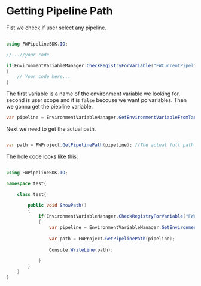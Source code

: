 # Getting Pipeline Path

Fist we check if user select any pipeline.

```C#

using FWPipelineSDK.IO;

//...//your code

if(EnvironmentVariableManager.CheckRegistryForVariable("FWCurrentPipeline", false))
{
    // Your code here...
}
```
The first variable is a name of the environment variable we looking for, second is user scope and it is `false` becouse we want pc variables.
Then we gonna get the piepline variable.

```C#
var pipeline = EnvironmentVariableManager.GetEnvironmentVariableFromTarget("FWCurrentPipeline", EnvironmentVariableTarget.Machine);
```

Next we need to get the actual path.

```C#

var path = FWProject.GetPipelinePath(pipeline); //The actual full path to the pipeline

```

The hole code looks like this:

```C#

using FWPipelineSDK.IO;

namespace test{

    class test{

        public void ShowPath()
        {
            if(EnvironmentVariableManager.CheckRegistryForVariable("FWCurrentPipeline", false))
            {
                var pipeline = EnvironmentVariableManager.GetEnvironmentVariableFromTarget("FWCurrentPipeline", EnvironmentVariableTarget.Machine);
                
                var path = FWProject.GetPipelinePath(pipeline);
                
                Console.WriteLine(path);

            }
        }
    }
}
```